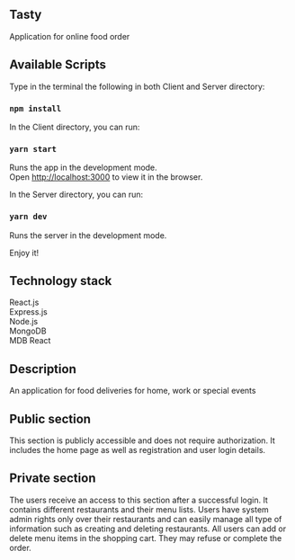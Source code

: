 ## Tasty
Application for online food order

## Available Scripts

Type in the terminal the following in both Client and Server directory:<br />

### `npm install`

In the Client directory, you can run:

### `yarn start`

Runs the app in the development mode.<br />
Open [http://localhost:3000](http://localhost:3000) to view it in the browser.

In the Server directory, you can run:

### `yarn dev`

Runs the server in the development mode.<br />

Enjoy it!

## Technology stack
React.js<br />
Express.js<br />
Node.js<br />
MongoDB<br />
MDB React<br />

## Description
An application for food deliveries for home, work or special events

## Public section
This section is publicly accessible and does not require authorization. It includes the home page as well as registration and user login details.

## Private section
The users receive an access to this section after a successful login. It contains different restaurants and their menu lists. Users have system admin rights only over their restaurants and can easily manage all type of information such as creating and deleting restaurants. All users can add or delete menu items in the shopping cart. They may refuse or complete the order.

